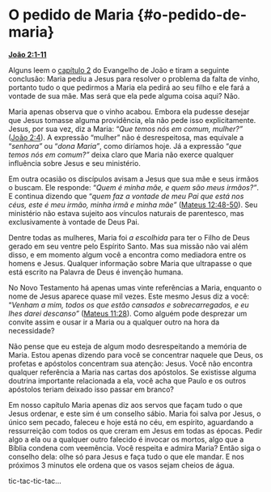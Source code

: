 # O pedido de Maria {#o-pedido-de-maria}

[**João 2:1-11**](http://bibliaonline.com.br/acf/jo/2/1-11)

Alguns leem o [capítulo 2](http://bibliaonline.com.br/acf/jo/2) do Evangelho de João e tiram a seguinte conclusão: Maria pediu a Jesus para resolver o problema da falta de vinho, portanto tudo o que pedirmos a Maria ela pedirá ao seu filho e ele fará a vontade de sua mãe. Mas será que ela pede alguma coisa aqui? Não.

Maria apenas observa que o vinho acabou. Embora ela pudesse desejar que Jesus tomasse alguma providência, ela não pede isso explicitamente. Jesus, por sua vez, diz a Maria: “_Que temos nós em comum, mulher?”_ ([João 2:4](http://bibliaonline.com.br/acf/jo/2/4)). A expressão “mulher” não é desrespeitosa, mas equivale a “_senhora”_ ou “_dona Maria”_, como diríamos hoje. Já a expressão “_que temos nós em comum?”_ deixa claro que Maria não exerce qualquer influência sobre Jesus e seu ministério.

Em outra ocasião os discípulos avisam a Jesus que sua mãe e seus irmãos o buscam. Ele responde: “_Quem é minha mãe, e quem são meus irmãos?”_. E continua dizendo que “_quem faz a vontade de meu Pai que está nos céus, este é meu irmão, minha irmã e minha mãe”_ ([Mateus 12:48-50](http://bibliaonline.com.br/acf/mt/12/48-50)). Seu ministério não estava sujeito aos vínculos naturais de parentesco, mas exclusivamente à vontade de Deus Pai.

Dentre todas as mulheres, Maria foi _a escolhida_ para ter o Filho de Deus gerado em seu ventre pelo Espírito Santo. Mas sua missão não vai além disso, e em momento algum você a encontra como mediadora entre os homens e Jesus. Qualquer informação sobre Maria que ultrapasse o que está escrito na Palavra de Deus é invenção humana.

No Novo Testamento há apenas umas vinte referências a Maria, enquanto o nome de Jesus aparece quase mil vezes. Este mesmo Jesus diz a você: “_Venham a mim, todos os que estão cansados e sobrecarregados, e eu lhes darei descanso”_ ([Mateus 11:28](http://bibliaonline.com.br/acf/mt/11/28)). Como alguém pode desprezar um convite assim e ousar ir a Maria ou a qualquer outro na hora da necessidade?

Não pense que eu esteja de algum modo desrespeitando a memória de Maria. Estou apenas dizendo para você se concentrar naquele que Deus, os profetas e apóstolos concentram sua atenção: Jesus. Você não encontra qualquer referência a Maria nas cartas dos apóstolos. Se existisse alguma doutrina importante relacionada a ela, você acha que Paulo e os outros apóstolos teriam deixado isso passar em branco?

Em nosso capítulo Maria apenas diz aos servos que façam tudo o que Jesus ordenar, e este sim é um conselho sábio. Maria foi salva por Jesus, o único sem pecado, faleceu e hoje está no céu, em espírito, aguardando a ressurreição com todos os que creram em Jesus em todas as épocas. Pedir algo a ela ou a qualquer outro falecido é invocar os mortos, algo que a Bíblia condena com veemência. Você respeita e admira Maria? Então siga o conselho dela: olhe só para Jesus e faça tudo o que ele mandar. E nos próximos 3 minutos ele ordena que os vasos sejam cheios de água.

tic-tac-tic-tac...